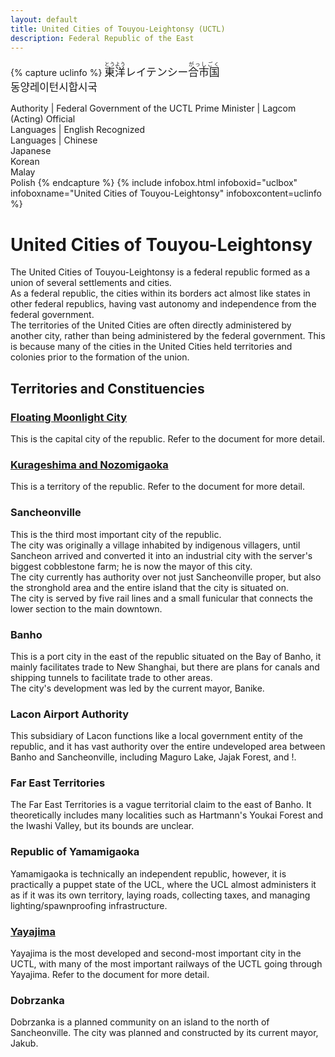 ```yaml
---
layout: default
title: United Cities of Touyou-Leightonsy (UCTL)
description: Federal Republic of the East
---
```



{% capture uclinfo %}
<big lang="ja"><ruby><rb>東洋</rb><rt>とうよう</rt></ruby>レイテンシー<ruby><rb>合市国</rb><rt>がっしごく</rt></ruby></big><br/>
<big lang="ko">동양레이턴시합시국</big><br/>

Authority | Federal Government of the UCTL
Prime Minister | Lagcom (Acting)
Official<br/>Languages | English
Recognized<br/>Languages | Chinese<br/>Japanese<br/>Korean<br/>Malay<br/>Polish
{% endcapture %}
{%
  include infobox.html
  infoboxid="uclbox"
  infoboxname="United Cities of Touyou-Leightonsy"
  infoboxcontent=uclinfo
%}


# United Cities of Touyou-Leightonsy

The United Cities of Touyou-Leightonsy is a federal republic formed as a union of several
settlements and cities.<br>
As a federal republic, the cities within its borders act almost like states in other
federal republics, having vast autonomy and independence from the federal government.<br>
The territories of the United Cities are often directly administered by another city, rather
than being administered by the federal government. This is because many of the cities in
the United Cities held territories and colonies prior to the formation of the union.

## Territories and Constituencies

### [Floating Moonlight City](fmcity)

This is the capital city of the republic. Refer to the document for more detail.

### [Kurageshima and Nozomigaoka](kurageshima-and-nozomigaoka)

This is a territory of the republic. Refer to the document for more detail.

### Sancheonville

This is the third most important city of the republic.<br>
The city was originally a village inhabited by indigenous villagers, until
Sancheon arrived and converted it into an industrial city with the server's biggest
cobblestone farm; he is now the mayor of this city.<br>
The city currently has authority over not just Sancheonville proper, but also the 
stronghold area and the entire island that the city is situated on.<br>
The city is served by five rail lines and a small funicular that connects the lower
section to the main downtown.

### Banho

This is a port city in the east of the republic situated on the Bay of Banho,
it mainly facilitates trade to New Shanghai, but there are plans for canals
and shipping tunnels to facilitate trade to other areas.<br>
The city's development was led by the current mayor, Banike.

### Lacon Airport Authority

This subsidiary of Lacon functions like a local government entity of the republic,
and it has vast authority over the entire undeveloped area between Banho and Sancheonville,
including Maguro Lake, Jajak Forest, and !.

### Far East Territories

The Far East Territories is a vague territorial claim to the east of Banho. It theoretically
includes many localities such as Hartmann's Youkai Forest and the Iwashi Valley, but its bounds
are unclear.

### Republic of Yamamigaoka

Yamamigaoka is technically an independent republic, however, it is practically a puppet state
of the UCL, where the UCL almost administers it as if it was its own territory, laying roads,
collecting taxes, and managing lighting/spawnproofing infrastructure.

### [Yayajima](yayajima)

Yayajima is the most developed and second-most important city in the UCTL, with many of the most important railways of the
UCTL going through Yayajima. Refer to the document for more detail.

### Dobrzanka

Dobrzanka is a planned community on an island to the north of Sancheonville.
The city was planned and constructed by its current mayor, Jakub.
 